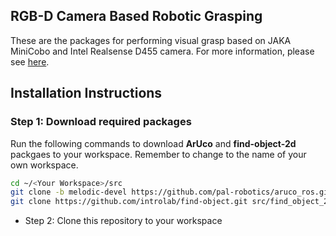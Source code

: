 ## RGB-D Camera Based Robotic Grasping

These are the packages for performing visual grasp based on JAKA MiniCobo and Intel Realsense D455 camera. For more information, please see [here](https://github.com/HenryWJL/RGB-D_Camera_Based_Robotic_Grasping_Project).

## Installation Instructions

### Step 1: Download required packages
Run the following commands to download **ArUco** and **find-object-2d** packgaes to your workspace. Remember to change <Your Workspace> to the name of your own workspace.
```bash
cd ~/<Your Workspace>/src
git clone -b melodic-devel https://github.com/pal-robotics/aruco_ros.git
git clone https://github.com/introlab/find-object.git src/find_object_2d
```

- Step 2: Clone this repository to your workspace
